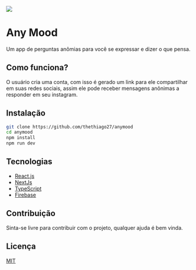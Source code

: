 ![](https://imageup.me/images/0e1d815d-810a-4681-9db5-d45bf4673735.png)

# Any Mood

Um app de perguntas anômias para você se expressar e dizer o que pensa.

## Como funciona?

O usuário cria uma conta, com isso é gerado um link para ele compartilhar em suas redes sociais, assim ele pode receber mensagens anônimas a responder em seu instagram.

## Instalação

```bash
git clone https://github.com/thethiago27/anymood
cd anymood
npm install
npm run dev
```

## Tecnologias

- [React.js](https://reactjs.org/)
- [NextJs](https://nextjs.org/)
- [TypeScript](https://www.typescriptlang.org/)
- [Firebase](https://firebase.google.com/)

## Contribuição

Sinta-se livre para contribuir com o projeto, qualquer ajuda é bem vinda.

## Licença

[MIT](https://choosealicense.com/licenses/mit/)